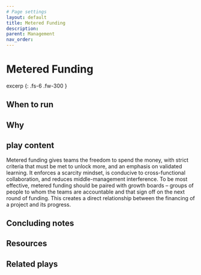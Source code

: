 ```yaml
---
# Page settings
layout: default
title: Metered Funding
description:
parent: Management
nav_order:
---
```

# Metered Funding
excerp
{: .fs-6 .fw-300 }

## When to run

## Why

## play content
Metered funding gives teams the freedom to spend the money, with strict criteria that must be met to unlock more, and an emphasis on validated learning. It enforces a scarcity mindset, is conducive to cross-functional collaboration, and reduces middle-management interference. To be most effective, metered funding should be paired with growth boards – groups of people to whom the teams are accountable and that sign off on the next round of funding. This creates a direct relationship between the financing of a project and its progress.

## Concluding notes

## Resources

## Related plays
